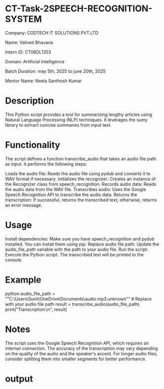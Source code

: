 # CT-Task-2SPEECH-RECOGNITION-SYSTEM

Company: CODTECH IT SOLUTIONS PVT.LTD

Name: Valiveti Bhavana

Intern ID: CT06DL1353

Domain: Artificial Intelligence

Batch Duration: may 5th, 2025 to june 20th, 2025

Mentor Name: Neela Santhosh Kumar

# Description
This Python script provides a tool for summarizing lengthy articles using Natural Language Processing (NLP) techniques. It leverages the sumy library to extract concise summaries from input text.

# Functionality
The script defines a function transcribe_audio that takes an audio file path as input. It performs the following steps:

Loads the audio file: Reads the audio file using pydub and converts it to WAV format if necessary. Initializes the recognizer: Creates an instance of the Recognizer class from speech_recognition. Records audio data: Reads the audio data from the WAV file. Transcribes audio: Uses the Google Speech Recognition API to transcribe the audio data. Returns the transcription: If successful, returns the transcribed text; otherwise, returns an error message.

# Usage
Install dependencies: Make sure you have speech_recognition and pydub installed. You can install them using pip: Replace audio file path: Update the audio_file_path variable with the path to your audio file. Run the script: Execute the Python script. The transcribed text will be printed to the console.

# Example
python audio_file_path = ""C:\Users\Sunit\OneDrive\Documents\audio.mp3.unknown"" # Replace with your audio file path result = transcribe_audio(audio_file_path) print("Transcription:\n", result)

# Notes
The script uses the Google Speech Recognition API, which requires an internet connection. The accuracy of the transcription may vary depending on the quality of the audio and the speaker's accent. For longer audio files, consider splitting them into smaller segments for better performance.

# output
